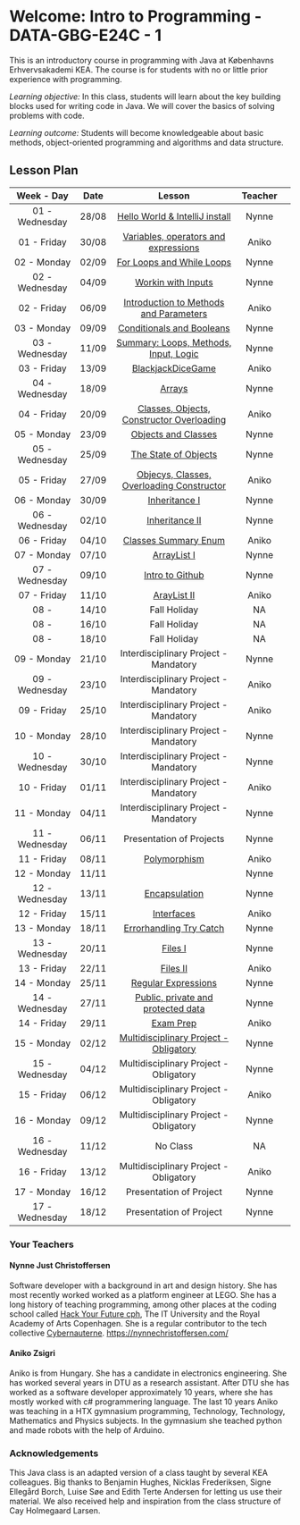 # Welcome: Intro to Programming - DATA-GBG-E24C - 1


This is an introductory course in programming with Java at Københavns Erhvervsakademi KEA. The course is for students with no or little prior experience with programming.


*Learning objective:* In this class, students will learn about the key building blocks used for writing code in Java. We will cover the basics of solving problems with code.


*Learning outcome:* Students will become knowledgeable about basic methods, object-oriented programming and algorithms and data structure.

## Lesson Plan

|   Week - Day   | Date  |                                   Lesson                                   | Teacher |     |
| :------------: | :---: | :------------------------------------------------------------------------: | :-----: | --- |
| 01 - Wednesday | 28/08 |     [Hello World & IntelliJ install](./lessons/week-01/2-wednesday.md)     |  Nynne  |     |
|  01 - Friday   | 30/08 |   [Variables, operators and expressions](./lessons/week-01/3-friday.md)    |  Aniko  |     |
|  02 - Monday   | 02/09 |         [For Loops and While Loops](./lessons/week-02/1-monday.md)         |  Nynne  |     |
| 02 - Wednesday | 04/09 |           [Workin with Inputs](./lessons/week-02/2-wednesday.md)           |  Nynne  |     |
|  02 - Friday   | 06/09 |  [Introduction to Methods and Parameters](./lessons/week-02/3-friday.md)   |  Aniko  |     |
|  03 - Monday   | 09/09 |         [Conditionals and Booleans](./lessons/week-03/1-monday.md)         |  Nynne  |     |
| 03 - Wednesday | 11/09 | [Summary: Loops, Methods, Input, Logic](./lessons/week-03/2-wednesday.md)  |  Nynne  |     |
|  03 - Friday   | 13/09 |             [BlackjackDiceGame](./lessons/week-03/3-friday.md)             |  Aniko  |     |
| 04 - Wednesday | 18/09 |                 [Arrays](./lessons/week-04/2-wednesday.md)                 |  Nynne  |     |
|  04 - Friday   | 20/09 | [Classes, Objects, Constructor Overloading](./lessons/week-04/3-friday.md) |  Aniko  |     |
|  05 - Monday   | 23/09 |            [Objects and Classes](./lessons/week-05/1-monday.md)            |  Nynne  |     |
| 05 - Wednesday | 25/09 |          [The State of Objects](./lessons/week-05/2-wednesday.md)          |  Nynne  |     |
|  05 - Friday   | 27/09 | [Objecys, Classes, Overloading Constructor](./lessons/week-05/3-friday.md) |  Aniko  |     |
|  06 - Monday   | 30/09 |               [Inheritance I](./lessons/week-06/1-monday.md)               |  Nynne  |     |
| 06 - Wednesday | 02/10 |             [Inheritance II](./lessons/week-06/2-wednesday.md)             |  Nynne  |     |
|  06 - Friday   | 04/10 |           [Classes Summary Enum](./lessons/week-06/3-friday.md)            |  Aniko  |     |
|  07 - Monday   | 07/10 |                [ArrayList I](./lessons/week-07/1-monday.md)                |  Nynne  |     |
| 07 - Wednesday | 09/10 |            [Intro to Github](./lessons/week-07/2-wednesday.md)             |  Nynne  |     |
|  07 - Friday   | 11/10 |                [ArayList II](./lessons/week-07/3-friday.md)                |  Aniko  |     |
|      08 -      | 14/10 |                                Fall Holiday                                |   NA    |     |
|      08 -      | 16/10 |                                Fall Holiday                                |   NA    |     |
|      08 -      | 18/10 |                                Fall Holiday                                |   NA    |     |
|  09 - Monday   | 21/10 |                   Interdisciplinary Project - Mandatory                    |  Nynne  |     |
| 09 - Wednesday | 23/10 |                   Interdisciplinary Project - Mandatory                    |  Aniko  |     |
|  09 - Friday   | 25/10 |                   Interdisciplinary Project - Mandatory                    |  Aniko  |     |
|  10 - Monday   | 28/10 |                   Interdisciplinary Project - Mandatory                    |  Nynne  |     |
| 10 - Wednesday | 30/10 |                   Interdisciplinary Project - Mandatory                    |  Nynne  |     |
|  10 - Friday   | 01/11 |                   Interdisciplinary Project - Mandatory                    |  Aniko  |     |
|  11 - Monday   | 04/11 |                   Interdisciplinary Project - Mandatory                    |  Nynne  |     |
| 11 - Wednesday | 06/11 |                          Presentation of Projects                          |  Nynne  |     |
|  11 - Friday   | 08/11 |               [Polymorphism](./lessons/week-11/3-friday.md)                |  Aniko  |     |
|  12 - Monday   | 11/11 |                     [](./lessons/week-12/1-monday.md)                      |  Nynne  |     |
| 12 - Wednesday | 13/11 |             [Encapsulation](./lessons/week-12/2-wednesday.md)              |  Nynne  |     |
|  12 - Friday   | 15/11 |                [Interfaces](./lessons/week-12/3-friday.md)                 |  Aniko  |     |
|  13 - Monday   | 18/11 |          [Errorhandling Try Catch](./lessons/week-13/1-monday.md)          |  Nynne  |     |
| 13 - Wednesday | 20/11 |                [Files I](./lessons/week-13/2-wednesday.md)                 |  Nynne  |     |
|  13 - Friday   | 22/11 |                 [Files II](./lessons/week-13/3-friday.md)                  |  Aniko  |     |
|  14 - Monday   | 25/11 |            [Regular Expressions](./lessons/week-14/1-monday.md)            |  Nynne  |     |
| 14 - Wednesday | 27/11 |   [Public, private and protected data](./lessons/week-14/2-wednesday.md)   |  Nynne  |     |
|  14 - Friday   | 29/11 |                 [Exam Prep](./lessons/week-14/3-friday.md)                 |  Aniko  |     |
|  15 - Monday   | 02/12 |  [Multidisciplinary Project - Obligatory](./lessons/week-15/1-monday.md)   |  Nynne  |     |
| 15 - Wednesday | 04/12 |                   Multidisciplinary Project - Obligatory                   |  Nynne  |     |
|  15 - Friday   | 06/12 |                   Multidisciplinary Project - Obligatory                   |  Aniko  |     |
|  16 - Monday   | 09/12 |                   Multidisciplinary Project - Obligatory                   |  Nynne  |     |
| 16 - Wednesday | 11/12 |                                  No Class                                  |   NA    |     |
|  16 - Friday   | 13/12 |                   Multidisciplinary Project - Obligatory                   |  Aniko  |     |
|  17 - Monday   | 16/12 |                          Presentation of Project                           |  Nynne  |     |
| 17 - Wednesday | 18/12 |                          Presentation of Project                           |  Nynne  |     |

  
### Your Teachers

#### Nynne Just Christoffersen
Software developer with a background in art and design history. She has most recently worked worked as a platform engineer at LEGO. She has a long history of teaching programming, among other places at the coding school called [Hack Your Future cph](https://www.hackyourfuture.dk/), The IT University and the Royal Academy of Arts Copenhagen. She is a regular contributor to the tech collective [Cybernauterne](https://cybernauterne.dk/). 
https://nynnechristoffersen.com/

#### Aniko Zsigri

Aniko is from Hungary. She has a candidate in electronics engineering. She has worked several years in DTU as a research assistant. After DTU she has worked as a software developer approximately 10 years, where she has mostly worked with c# programmering language. The last 10 years Aniko was teaching in a HTX gymnasium programming, Technology, Technology, Mathematics and Physics subjects. In the gymnasium she teached python and made robots with the help of Arduino.  

### Acknowledgements

This Java class is an adapted version of a class taught by several KEA colleagues. Big thanks to Benjamin Hughes, Nicklas Frederiksen, Signe Ellegård Borch, Luise Søe and Edith Terte Andersen for letting us use their material. We also received help and inspiration from the class structure of Cay Holmegaard Larsen. 
